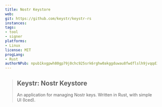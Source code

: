```yaml
---
title: Nostr Keystore
web: 
git: https://github.com/keystr/keystr-rs
instances:
tags:
- tool
- signer
platforms:
- Linux
license: MIT
progLang: 
- Rust
authorNPub: npub1kxgpwh80gp79j0chc925srk6rghw0akggduwau8fwdflslh9jvqqd3lecx 
---
```


> ## Keystr: Nostr Keystore
> 
> An application for managing Nostr keys. Written in Rust, with simple UI (Iced).

